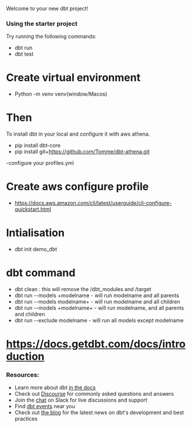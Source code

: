 Welcome to your new dbt project!

### Using the starter project

Try running the following commands:
- dbt run
- dbt test

# Create virtual environment
- Python -m venv venv(window/Macos)
# Then
To install dbt in your local and configure it with aws athena.
- pip install dbt-core
- pip install git+https://github.com/Tomme/dbt-athena.git

-configure your profiles.yml 
# Create aws configure profile 
- https://docs.aws.amazon.com/cli/latest/userguide/cli-configure-quickstart.html

# Intialisation
- dbt init demo_dbt

# dbt command

- dbt clean : this will remove the /dbt_modules and /target
- dbt run --models +modelname - will run modelname and all parents
- dbt run --models modelname+ - will run modelname and all children
- dbt run --models +modelname+ - will run modelname, and all parents and children
- dbt run --exclude modelname - will run all models except modelname

# https://docs.getdbt.com/docs/introduction

### Resources:
- Learn more about dbt [in the docs](https://docs.getdbt.com/docs/introduction)
- Check out [Discourse](https://discourse.getdbt.com/) for commonly asked questions and answers
- Join the [chat](https://community.getdbt.com/) on Slack for live discussions and support
- Find [dbt events](https://events.getdbt.com) near you
- Check out [the blog](https://blog.getdbt.com/) for the latest news on dbt's development and best practices
